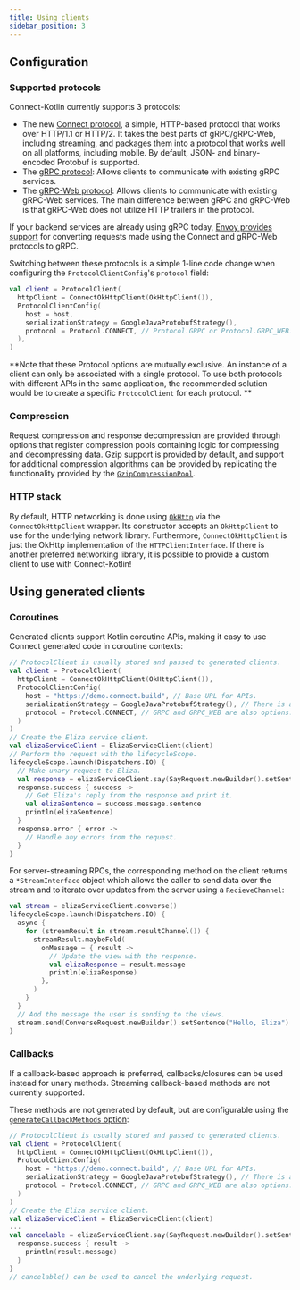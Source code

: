 ```yaml
---
title: Using clients
sidebar_position: 3
---
```


## Configuration

### Supported protocols

Connect-Kotlin currently supports 3 protocols:

- The new [Connect protocol](../protocol.md), a simple, HTTP-based protocol that
  works over HTTP/1.1 or HTTP/2. It takes the best parts of gRPC/gRPC-Web,
  including streaming, and packages them into a protocol that works well on
  all platforms, including mobile. By default, JSON- and
  binary-encoded Protobuf is supported.
- The [gRPC protocol][grpc]: Allows clients to communicate with
  existing gRPC services.
- The [gRPC-Web protocol][grpc-web]: Allows clients to communicate with
  existing gRPC-Web services. The main difference between gRPC and gRPC-Web is
  that gRPC-Web does not utilize HTTP trailers in the protocol.

If your backend services are already using gRPC today,
[Envoy provides support][envoy-grpc-bridge]
for converting requests made using the Connect and gRPC-Web protocols to gRPC.

Switching between these protocols is a simple 1-line code change when
configuring the `ProtocolClientConfig`'s `protocol` field:

```kotlin
val client = ProtocolClient(
  httpClient = ConnectOkHttpClient(OkHttpClient()),
  ProtocolClientConfig(
    host = host,
    serializationStrategy = GoogleJavaProtobufStrategy(),
    protocol = Protocol.CONNECT, // Protocol.GRPC or Protocol.GRPC_WEB.
  ),
)
```

**Note that these Protocol options are mutually exclusive. An instance of a client can only be
associated with a single protocol. To use both protocols with different APIs in the same application,
the recommended solution would be to create a specific `ProtocolClient` for each protocol.
**

### Compression

Request compression and response decompression are provided through options
that register compression pools containing logic for compressing and
decompressing data. Gzip support is provided by default, and support for
additional compression algorithms can be provided by replicating the
functionality provided by the [`GzipCompressionPool`][gzip-option].

### HTTP stack

By default, HTTP networking is done using [`OkHttp`][okhttp] via the
`ConnectOkHttpClient` wrapper. Its constructor accepts an
`OkHttpClient` to use for the underlying network library. Furthermore,
`ConnectOkHttpClient` is just the OkHttp implementation of the `HTTPClientInterface`.
If there is another preferred networking library, it is possible to provide a
custom client to use with Connect-Kotlin!

## Using generated clients

### Coroutines

Generated clients support Kotlin coroutine APIs, making
it easy to use Connect generated code in coroutine contexts:

```kotlin
// ProtocolClient is usually stored and passed to generated clients.
val client = ProtocolClient(
  httpClient = ConnectOkHttpClient(OkHttpClient()),
  ProtocolClientConfig(
    host = "https://demo.connect.build", // Base URL for APIs.
    serializationStrategy = GoogleJavaProtobufStrategy(), // There is also the GoogleJavaJSONStrategy and GoogleJavaLiteProtobufStrategy.
    protocol = Protocol.CONNECT, // GRPC and GRPC_WEB are also options.
  )
)
// Create the Eliza service client.
val elizaServiceClient = ElizaServiceClient(client)
// Perform the request with the lifecycleScope.
lifecycleScope.launch(Dispatchers.IO) {
  // Make unary request to Eliza.
  val response = elizaServiceClient.say(SayRequest.newBuilder().setSentence("Hello, Eliza").build())
  response.success { success ->
    // Get Eliza's reply from the response and print it.
    val elizaSentence = success.message.sentence
    println(elizaSentence)
  }
  response.error { error ->
    // Handle any errors from the request.
  }
}
```

For server-streaming RPCs, the corresponding method on the client returns
a `*StreamInterface` object which allows the caller to send data over the stream
and to iterate over updates from the server using a `RecieveChannel`:

```kotlin
val stream = elizaServiceClient.converse()
lifecycleScope.launch(Dispatchers.IO) {
  async {
    for (streamResult in stream.resultChannel()) {
      streamResult.maybeFold(
        onMessage = { result ->
          // Update the view with the response.
          val elizaResponse = result.message
          println(elizaResponse)
        },
      )
    }
  }
  // Add the message the user is sending to the views.
  stream.send(ConverseRequest.newBuilder().setSentence("Hello, Eliza").build())
}
```

### Callbacks

If a callback-based approach is preferred, callbacks/closures can be used instead for unary methods.
Streaming callback-based methods are not currently supported.

These methods are not generated by default, but are configurable using the
[`generateCallbackMethods` option](./generating-code.md#generation-options):

```kotlin
// ProtocolClient is usually stored and passed to generated clients.
val client = ProtocolClient(
  httpClient = ConnectOkHttpClient(OkHttpClient()),
  ProtocolClientConfig(
    host = "https://demo.connect.build", // Base URL for APIs.
    serializationStrategy = GoogleJavaProtobufStrategy(), // There is also the GoogleJavaJSONStrategy and GoogleJavaLiteProtobufStrategy.
    protocol = Protocol.CONNECT, // GRPC and GRPC_WEB are also options.
  )
)
// Create the Eliza service client.
val elizaServiceClient = ElizaServiceClient(client)
...
val cancelable = elizaServiceClient.say(SayRequest.newBuilder().setSentence("hello").build()) { response ->
  response.success { result ->
    println(result.message)
  }
}
// cancelable() can be used to cancel the underlying request.
```

[okhttp]: https://github.com/square/okhttp
[envoy-grpc-bridge]: https://www.envoyproxy.io/docs/envoy/latest/configuration/http/http_filters/connect_grpc_bridge_filter
[grpc]: https://github.com/grpc/grpc/blob/master/doc/PROTOCOL-HTTP2.md
[grpc-web]: https://github.com/grpc/grpc/blob/master/doc/PROTOCOL-WEB.md
[gzip-option]: https://github.com/bufbuild/connect-kotlin/blob/main/library/src/main/kotlin/build/buf/connect/compression/CompressionPool.kt
